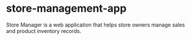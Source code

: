# store-management-app
Store Manager is a web application that helps store owners manage sales and product inventory records. 
